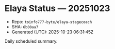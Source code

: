 # Elaya Status — 20251023

- Repo: `toinfo777-byte/elaya-stagecoach`
- SHA: `6b08aa7`
- Generated (UTC): 2025-10-23 06:31:45Z

Daily scheduled summary.
